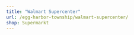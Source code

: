 ```yaml
---
title: "Walmart Supercenter"
url: /egg-harbor-township/walmart-supercenter/
shop: Supermarkt
---
```

